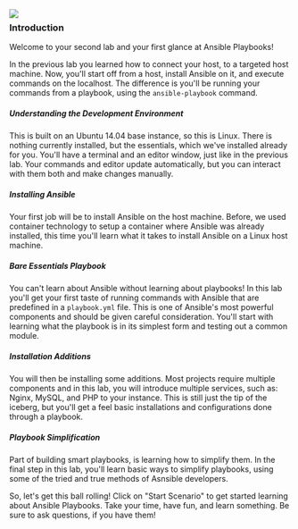 <img style="float: left;" src="https://user-images.githubusercontent.com/21102559/37915472-9f254882-30e7-11e8-979b-aad02f818e60.png">

### Introduction
Welcome to your second lab and your first glance at Ansible Playbooks!

In the previous lab you learned how to connect your host, to a targeted host machine. Now, you'll start off from a host, install Ansible on it, and execute commands on the localhost. The difference is you'll be running your commands from a playbook, using the `ansible-playbook` command.

##### Understanding the Development Environment
This is built on an Ubuntu 14.04 base instance, so this is Linux. There is nothing currently installed, but the essentials, which we've installed already for you. You'll have a terminal and an editor window, just like in the previous lab. Your commands and editor update automatically, but you can interact with them both and make changes manually.

##### Installing Ansible
Your first job will be to install Ansible on the host machine. Before, we used container technology to setup a container where Ansible was already installed, this time you'll learn what it takes to install Ansible on a Linux host machine.

##### Bare Essentials Playbook
You can't learn about Ansible without learning about playbooks! In this lab you'll get your first taste of running commands with Ansible that are predefined in a `playbook.yml` file. This is one of Ansible's most powerful components and should be given careful consideration. You'll start with learning what the playbook is in its simplest form and testing out a common module.

##### Installation Additions
You will then be installing some additions. Most projects require multiple components and in this lab, you will introduce multiple services, such as: Nginx, MySQL, and PHP to your instance. This is still just the tip of the iceberg, but you'll get a feel basic installations and configurations done through a playbook.

##### Playbook Simplification
Part of building smart playbooks, is learning how to simplify them. In the final step in this lab, you'll learn basic ways to simplify playbooks, using some of the tried and true methods of Asnsible developers.

So, let's get this ball rolling! Click on "Start Scenario" to get started learning about Ansible Playbooks. Take your time, have fun, and learn something. Be sure to ask questions, if you have them!
